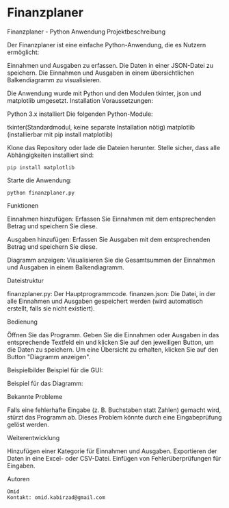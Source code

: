 # Finanzplaner

Finanzplaner - Python Anwendung
Projektbeschreibung

Der Finanzplaner ist eine einfache Python-Anwendung, die es Nutzern ermöglicht:

Einnahmen und Ausgaben zu erfassen.
Die Daten in einer JSON-Datei zu speichern.
Die Einnahmen und Ausgaben in einem übersichtlichen Balkendiagramm zu visualisieren.

Die Anwendung wurde mit Python und den Modulen tkinter, json und matplotlib umgesetzt.
Installation
Voraussetzungen:

Python 3.x installiert
Die folgenden Python-Module:
                 
tkinter(Standardmodul, keine separate Installation nötig)
matplotlib (installierbar mit  pip install matplotlib)

Klone das Repository oder lade die Dateien herunter.
Stelle sicher, dass alle Abhängigkeiten installiert sind:

    pip install matplotlib

Starte die Anwendung:

    python finanzplaner.py

Funktionen

Einnahmen hinzufügen:
Erfassen Sie Einnahmen mit dem entsprechenden Betrag und speichern Sie diese.

Ausgaben hinzufügen:
Erfassen Sie Ausgaben mit dem entsprechenden Betrag und speichern Sie diese.

Diagramm anzeigen:
Visualisieren Sie die Gesamtsummen der Einnahmen und Ausgaben in einem Balkendiagramm.

Dateistruktur

finanzplaner.py: Der Hauptprogrammcode.
finanzen.json: Die Datei, in der alle Einnahmen und Ausgaben gespeichert werden (wird automatisch erstellt, falls sie nicht existiert).

Bedienung

Öffnen Sie das Programm.
Geben Sie die Einnahmen oder Ausgaben in das entsprechende Textfeld ein und klicken Sie auf den jeweiligen Button, um die Daten zu speichern. Um eine Übersicht zu erhalten, klicken Sie auf den Button "Diagramm anzeigen".

Beispielbilder
Beispiel für die GUI:

Beispiel für das Diagramm:

Bekannte Probleme

Falls eine fehlerhafte Eingabe (z. B. Buchstaben statt Zahlen) gemacht wird, stürzt das Programm ab. Dieses Problem könnte durch eine Eingabeprüfung gelöst werden.

Weiterentwicklung

Hinzufügen einer Kategorie für Einnahmen und Ausgaben.
Exportieren der Daten in eine Excel- oder CSV-Datei.
Einfügen von Fehlerüberprüfungen für Eingaben.

Autoren

    Omid 
    Kontakt: omid.kabirzad@gmail.com
